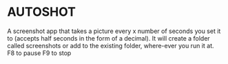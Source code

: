 # AUTOSHOT
A screenshot app that takes a picture every x number of seconds you set it to (accepts half seconds in the form of a decimal). It will create a folder called screenshots or add to the existing folder, where-ever you run it at.  
F8 to pause F9 to stop
